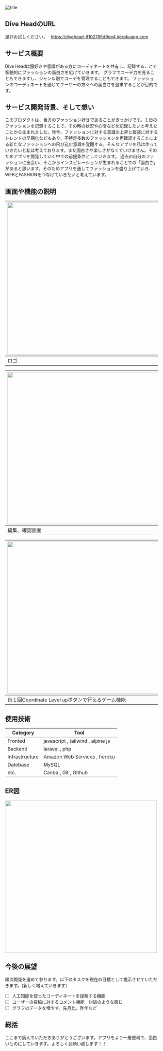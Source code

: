 ![title](https://github.com/4041-ny/divehead/assets/140897208/cbda2cab-3e68-4edb-8e5a-0e633f2f9331)
## Dive HeadのURL　
是非お試しください。　
https://divehead-8102785d9ee4.herokuapp.com

## サービス概要
Dive Headは服好きや意識がある方にコーディネートを共有し、記録することで客観的にファッションの面白さを広げていきます。
グラフでコーデ力を見ることもできますし、ジャンル別でコーデを管理することもできます。
ファッションのコーディネートを通じてユーザーの方々への面白さを追求することが目的です。

## サービス開発背景、そして想い
このプロダクトは、当方のファッション好きであることがきっかけです。１日のファッションを記録することで、その時の状況や心情などを記録したいと考えたことから生まれました。昨今、ファッションに対する意識の上昇と服装に対するトレンドの早期化などもあり、不特定多数のファッションを再確認することによる新たなファッションへの飛び込む意識を覚醒する。そんなアプリを私は作っていきたいと私は考えております。また面白さや楽しさがなくていけません。そのためアプリを開発していく中での前提条件としていきます。
過去の自分のファッションに出会い、そこからインスピレーションが生まれることでの「面白さ」があると思います。そのためアプリを通してファッションを盛り上げていき、WEBとFASHIONをつなげていきたいと考えています。


## 画面や機能の説明
|<img src="https://github.com/4041-ny/divehead/assets/140897208/6e9f6e73-728a-4fe4-8eba-da2b4a29e3f8" width="500px">|<img src="https://github.com/4041-ny/divehead/assets/140897208/afa44576-4a4f-4d94-89e7-16bc7a9e56b8" width="500px">|
|---|---|
|ロゴ|記録作成画面|

|<img src="https://github.com/4041-ny/divehead/assets/140897208/d309a829-304a-45b0-b733-96d309a8db5d" width="500px">|<img src="https://github.com/4041-ny/divehead/assets/140897208/149aeef0-1191-4321-b664-3f652fb4659c" width="500px">|
|---|---|
|編集、確認画面|コーディネート一覧表示画面(スクロール)|

|<img src="https://github.com/4041-ny/divehead/assets/140897208/d7f58dbc-b6d0-4732-927d-e7f0bd7e7ac8" width="500px">|<img src="https://github.com/4041-ny/divehead/assets/140897208/fce62f35-d095-40ec-b6fd-d8afc124fb69" width="500px">|
|---|---|
|毎１回Coordinate Level upボタンで行えるゲーム機能|コーディネート力を１週間ごとにグラフ化する機能|

## 使用技術
 | Category  | Tool |
| ------------- | ------------- |
| Fronted  | javascript , tailwind , alpine js  |
| Backend  | laravel , php  |
| Infrastructure  | Amazon Web Services , heroku |
| Datebase | MySQL |
|etc.|Canba , Git , Github|

## ER図

<img src="https://github.com/4041-ny/divehead/assets/140897208/ec8ea493-cb77-45b6-885b-bd0612850fe1" width="500px">

## 今後の展望
順次開発を進めて参ります。以下のタスクを現在の目標として提示させていただきます。(新しく増えていきます)
- [ ] 人工知能を使ったコーディネートを提案する機能
- [ ] ユーザーの投稿に対するコメント機能　討論のような感じ
- [ ] グラフのデータを増やす。先月比、昨年など

## 総括
ここまで読んでいただきありがとうございます。アプリをより一層便利で、面白いものにしていきます。よろしくお願い致します！！

